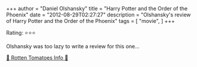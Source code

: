 +++
author = "Daniel Olshansky"
title = "Harry Potter and the Order of the Phoenix"
date = "2012-08-29T02:27:27"
description = "Olshansky's review of Harry Potter and the Order of the Phoenix"
tags = [
    "movie",
]
+++

Rating: ⭐⭐⭐

Olshansky was too lazy to write a review for this one...

[🍅 Rotten Tomatoes Info 🍅](https://www.rottentomatoes.com//m/harry_potter_and_the_order_of_the_phoenix)